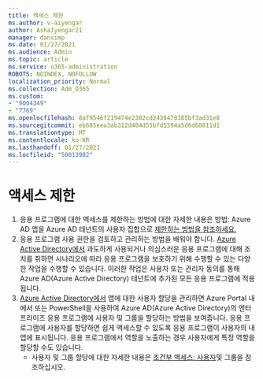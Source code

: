 ```yaml
---
title: 액세스 제한
ms.author: v-aiyengar
author: AshaIyengar21
manager: dansimp
ms.date: 01/27/2021
ms.audience: Admin
ms.topic: article
ms.service: o365-administration
ROBOTS: NOINDEX, NOFOLLOW
localization_priority: Normal
ms.collection: Adm_O365
ms.custom:
- "9004349"
- "7769"
ms.openlocfilehash: 8af9546f219474e2382cd2436470385bf3ad31e8
ms.sourcegitcommit: eb685eea3ab312d404d55bfd5594a5d6d68811d1
ms.translationtype: MT
ms.contentlocale: ko-KR
ms.lasthandoff: 01/27/2021
ms.locfileid: "50013982"
---
```

# <a name="restricting-access"></a>액세스 제한

1. 응용 프로그램에 대한 액세스를 제한하는 방법에 대한 자세한 내용은 방법: Azure AD 앱을 Azure AD 테넌트의 사용자 집합으로 [제한하는 방법을 참조하세요.](https://docs.microsoft.com/azure/active-directory/develop/howto-restrict-your-app-to-a-set-of-users)
1. 응용 프로그램 사용 권한을 검토하고 관리하는 방법을 배워야 합니다. [Azure Active Directory에서](https://docs.microsoft.com/azure/active-directory/manage-apps/manage-application-permissions#control-access-to-an-application) 과도하게 사용되거나 의심스러운 응용 프로그램에 대해 조치를 취하면 시나리오에 따라 응용 프로그램을 보호하기 위해 수행할 수 있는 다양한 작업을 수행할 수 있습니다. 이러한 작업은 사용자 또는 관리자 동의를 통해 Azure AD(Azure Active Directory) 테넌트에 추가된 모든 응용 프로그램에 적용됩니다.
1. [Azure Active Directory에서](https://docs.microsoft.com/azure/active-directory/manage-apps/assign-user-or-group-access-portal#configure-an-application-to-require-user-assignment) 앱에 대한 사용자 할당을 관리하면 Azure Portal 내에서 또는 PowerShell을 사용하여 Azure AD(Azure Active Directory)의 엔터프라이즈 응용 프로그램에 사용자 및 그룹을 할당하는 방법을 보여줍니다. 응용 프로그램에 사용자를 할당하면 쉽게 액세스할 수 있도록 응용 프로그램이 사용자의 내 앱에 표시됩니다. 응용 프로그램에서 역할을 노출하는 경우 사용자에게 특정 역할을 할당할 수도 있습니다.
    - 사용자 및 그룹 할당에 대한 자세한 내용은 [조건부 액세스: 사용자](https://docs.microsoft.com/azure/active-directory/conditional-access/concept-conditional-access-users-groups)및 그룹을 참조하십시오.
